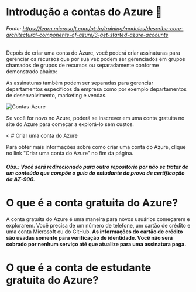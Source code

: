 # Introdução a contas do Azure 👤
###### Fonte: https://learn.microsoft.com/pt-br/training/modules/describe-core-architectural-components-of-azure/3-get-started-azure-accounts

Depois de criar uma conta do Azure, você poderá criar assinaturas para gerenciar os recursos que por sua vez podem ser gerenciados em grupos chamados de grupos de recursos ou separadamente conforme demonstrado abaixo:

As assinaturas também podem ser separadas para gerenciar departamentos específicos da empresa como por exemplo departamentos de desenvolvimento, marketing e vendas.

<img alt="Contas-Azure" src="https://learn.microsoft.com/pt-br/training/wwl-azure/describe-core-architectural-components-of-azure/media/account-scope-levels-9ceb3abd.png">

Se você for novo no Azure, poderá se inscrever em uma conta gratuita no site do Azure para começar a explorá-lo sem custos.

< # Criar uma conta do Azure

Para obter mais informações sobre como criar uma conta do Azure, clique no link "Criar uma conta do Azure" no fim da página.
#### _Obs.: Você será redirecionado para outro repositório por não se tratar de um conteúdo que compõe o guia do estudante da prova de certificação da AZ-900._

# O que é a conta gratuita do Azure?

A conta gratuita do Azure é uma maneira para novos usuários começarem e explorarem. Você precisa de um número de telefone, um cartão de crédito e uma conta Microsoft ou do GitHub. **As informações do cartão de crédito são usadas somente para verificação de identidade. Você não será cobrado por nenhum serviço até que atualize para uma assinatura paga.**

# O que é a conta de estudante gratuita do Azure?

>
